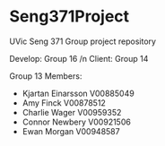 # Seng371Project
UVic Seng 371 Group project repository


Develop: Group 16 /n
Client: Group 14

Group 13 Members:
- Kjartan Einarsson      V00885049  
- Amy Finck V00878512
- Charlie Wager V00959352
- Connor Newbery V00921506
- Ewan Morgan V00948587         
